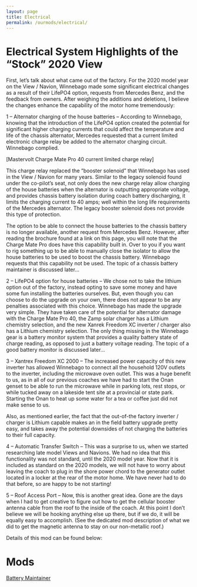 ```yaml
---
layout: page
title: Electrical
permalink: /ourmods/electrical/
---
```


<h1>Electrical System Highlights of the “Stock” 2020 View</h1>

First, let’s talk about what came out of the factory.  For the 2020 model year on the View / Navion, Winnebago made some significant electrical changes as a result of their LifePO4 option, requests from Mercedes Benz, and the feedback from owners.  After weighing the additions and deletions, I believe the changes enhance the capability of the motor home tremendously:

1 – Alternator charging of the house batteries – According to Winnebago, knowing that the introduction of the LifePO4 option created the potential for significant higher charging currents that could affect the temperature and life of the chassis alternator, Mercedes requested that a current limited electronic charge relay be added to the alternator charging circuit.  Winnebago complied.

[Mastervolt Charge Mate Pro 40 current limited charge relay]

This charge relay replaced the “booster solenoid” that Winnebago has used in the View / Navion for many years.  Similar to the legacy solenoid found under the co-pilot’s seat, not only does the new charge relay allow charging of the house batteries when the alternator is outputting appropriate voltage, and provides chassis battery isolation during coach battery discharging, it limits the charging current to 40 amps; well within the long life requirements of the Mercedes alternator.  The legacy booster solenoid does not provide this type of protection.  

The option to be able to connect the house batteries to the chassis battery is no longer available, another request from Mercedes Benz.  However, after reading the brochure found at a link on this page, you will note that the Charge Mate Pro does have this capability built in.  Over to you if you want to rig something up to be able to manually close the isolator to allow the house batteries to be used to boost the chassis battery.  Winnebago requests that this capability not be used.  The topic of a chassis battery maintainer is discussed later...

2 – LifePO4 option for house batteries – We chose not to take the lithium option out of the factory, instead opting to save some money and have some fun installing the batteries ourselves.  But, even though you can choose to do the upgrade on your own, there does not appear to be any penalties associated with this choice.  Winnebago has made the upgrade very simple.  They have taken care of the potential for alternator damage with the Charge Mate Pro 40, the Zamp solar charger has a Lithium chemistry selection, and the new Xanrek Freedom XC inverter / charger also has a Lithium chemistry selection.  The only thing missing in the Winnebago gear is a battery monitor system that provides a quality battery state of charge reading, as opposed to just a battery voltage reading.  The topic of a good battery monitor is discussed later...

3 – Xantrex Freedom XC 2000 – The increased power capacity of this new inverter has allowed Winnebago to connect all the household 120V outlets to the inverter, including the microwave oven outlet.  This was a huge benefit to us, as in all of our previous coaches we have had to start the Onan genset to be able to run the microwave while in parking lots, rest stops, or while tucked away on a lakeside tent site at a provincial or state park.  Starting the Onan to heat up some water for a tea or coffee just did not make sense to us.

Also, as mentioned earlier, the fact that the out-of-the factory inverter / charger is Lithium capable makes an in the field battery upgrade pretty easy, and takes away the potential downsides of not charging the batteries to their full capacity.

4 – Automatic Transfer Switch – This was a surprise to us, when we started researching late model Views and Navions.  We had no idea that this functionality was not standard, until the 2020 model year.  Now that it is included as standard on the 2020 models, we will not have to worry about leaving the coach to plug in the shore power chord to the generator outlet located in a locker at the rear of the motor home.  We have never had to do that before, so are happy to be not starting!

5 – Roof Access Port – Now, this is another great idea.  Gone are the days when I had to get creative to figure out how to get the cellular booster antenna cable from the roof to the inside of the coach.  At this point I don’t believe we will be hooking anything else up there, but if we do, it will be equally easy to accomplish.  (See the dedicated mod description of what we did to get the magnetic antenna to stay on our non-metallic roof.)

Details of this mod can be found below:

<h1>Mods</h1>

[Battery Maintainer](/ourmods/electrical/batterymaintainer/)

